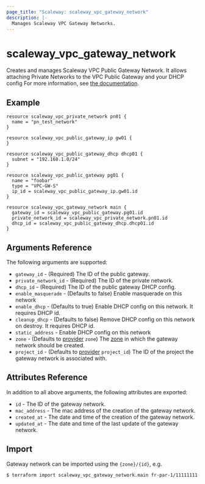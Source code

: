 ```yaml
---
page_title: "Scaleway: scaleway_vpc_gateway_network"
description: |-
  Manages Scaleway VPC Gateway Networks.
---
```


# scaleway_vpc_gateway_network

Creates and manages Scaleway VPC Public Gateway Network.
It allows attaching Private Networks to the VPC Public Gateway and your DHCP config
For more information, see [the documentation](https://developers.scaleway.com/en/products/vpc-gw/api/#step-3-attach-private-networks-to-the-vpc-public-gateway).

## Example

```hcl
resource scaleway_vpc_private_network pn01 {
  name = "pn_test_network"
}

resource scaleway_vpc_public_gateway_ip gw01 {
}

resource scaleway_vpc_public_gateway_dhcp dhcp01 {
  subnet = "192.168.1.0/24"
}

resource scaleway_vpc_public_gateway pg01 {
  name = "foobar"
  type = "VPC-GW-S"
  ip_id = scaleway_vpc_public_gateway_ip.gw01.id
}

resource scaleway_vpc_gateway_network main {
  gateway_id = scaleway_vpc_public_gateway.pg01.id
  private_network_id = scaleway_vpc_private_network.pn01.id
  dhcp_id = scaleway_vpc_public_gateway_dhcp.dhcp01.id
}
```

## Arguments Reference

The following arguments are supported:

- `gateway_id` - (Required) The ID of the public gateway.
- `private_network_id` - (Required) The ID of the private network.
- `dhcp_id` - (Required) The ID of the public gateway DHCP config.
- `enable_masquerade` - (Defaults to false) Enable masquerade on this network
- `enable_dhcp` - (Defaults to true) Enable DHCP config on this network. It requires DHCP id.
- `cleanup_dhcp` - (Defaults to false) Remove DHCP config on this network on destroy. It requires DHCP id.
- `static_address` - Enable DHCP config on this network
- `zone` - (Defaults to [provider](../index.md#zone) `zone`) The [zone](../guides/regions_and_zones.md#zones) in which the gateway network should be created.
- `project_id` - (Defaults to [provider](../index.md#project_id) `project_id`) The ID of the project the gateway network is associated with.

## Attributes Reference

In addition to all above arguments, the following attributes are exported:

- `id` - The ID of the gateway network.
- `mac_address` - The mac address of the creation of the gateway network.
- `created_at` - The date and time of the creation of the gateway network.
- `updated_at` - The date and time of the last update of the gateway network.

## Import

Gateway network can be imported using the `{zone}/{id}`, e.g.

```bash
$ terraform import scaleway_vpc_gateway_network.main fr-par-1/11111111-1111-1111-1111-111111111111
```

